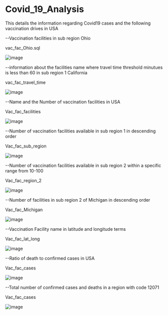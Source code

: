 # Covid_19_Analysis
This details the information regarding Covid19 cases and the following vaccination drives in USA

--Vaccination facilities in sub region Ohio

vac_fac_Ohio.sql

![image](https://user-images.githubusercontent.com/100988967/156872092-885b883a-c0ea-445e-8108-6c636070fd3e.png)


--information about the facilities name where travel time threshold minutues is less than 60 in sub region 1 California

vac_fac_travel_time

![image](https://user-images.githubusercontent.com/100988967/156872653-3cbb4827-ba30-49f0-a4cf-56a239810253.png)


--Name and the Number of vaccination facilities in USA

Vac_fac_facilities

![image](https://user-images.githubusercontent.com/100988967/156872775-c2599430-b3e9-4b13-a6dc-f4c13a20b7bf.png)



--Number of vaccination facilities available in sub region 1 in descending order

Vac_fac_sub_region

![image](https://user-images.githubusercontent.com/100988967/156872894-f99ec39f-e18b-46fa-b6f5-1d3ef8c3fa3b.png)


--Number of vaccination facilities available in sub region 2 within a specific range from 10-100

Vac_fac_region_2

![image](https://user-images.githubusercontent.com/100988967/156873026-4e4bedea-596d-4e8f-acae-ba91153c202e.png)


--Number of facilities in sub region 2 of  Michigan in descending order

Vac_fac_Michigan

![image](https://user-images.githubusercontent.com/100988967/156873430-ce2f45a3-45df-4783-9fbb-e3d2255d6625.png)


--Vaccination Facility name in latitude and longitude terms 

Vac_fac_lat_long

![image](https://user-images.githubusercontent.com/100988967/156873723-fec656b8-aee7-420d-bd3b-8f0fb95cb833.png)


--Ratio of death to confirmed cases in USA 

Vac_fac_cases

![image](https://user-images.githubusercontent.com/100988967/156877128-8538f7c9-4855-4a40-8746-b8778eda7d28.png)


--Total number of confirmed cases and deaths in a region with code 12071

Vac_fac_cases

![image](https://user-images.githubusercontent.com/100988967/156877315-8839fa81-37ec-492e-9f08-aa4519c22f5a.png)






